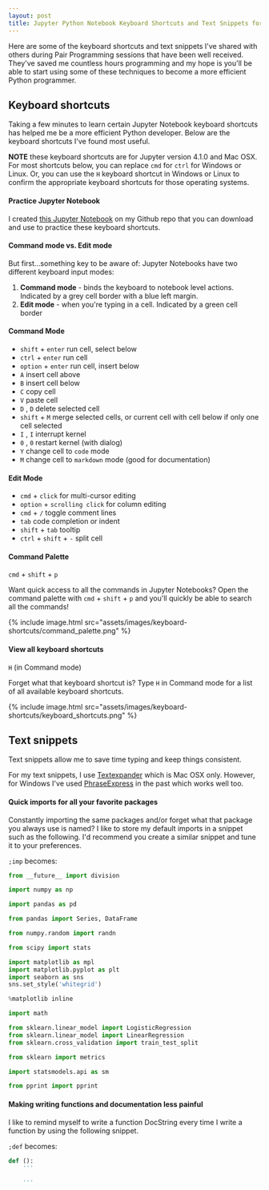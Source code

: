 ```yaml
---
layout: post
title: Jupyter Python Notebook Keyboard Shortcuts and Text Snippets for Beginners
---
```


Here are some of the keyboard shortcuts and text snippets I've shared with others during Pair Programming sessions that have been well received. They've saved me countless hours programming and my hope is you'll be able to start using some of these techniques to become a more efficient Python programmer.

## Keyboard shortcuts

Taking a few minutes to learn certain Jupyter Notebook keyboard shortcuts has helped me be a more efficient Python developer. Below are the keyboard shortcuts I've found most useful.

**NOTE** these keyboard shortcuts are for Jupyter version 4.1.0 and Mac OSX. For most shortcuts below, you can replace `cmd` for `ctrl` for Windows or Linux. Or, you can use the `H` keyboard shortcut in Windows or Linux to confirm the appropriate keyboard shortcuts for those operating systems.

#### Practice Jupyter Notebook

I created [this Jupyter Notebook](https://github.com/maxmelnick/jupyter_keyboard_shortcuts_snippets/blob/master/Jupyter%20Keyboard%20Shortcuts%20Practice.ipynb) on my Github repo that you can download and use to practice these keyboard shortcuts.

#### Command mode vs. Edit mode

But first...something key to be aware of: Jupyter Notebooks have two different keyboard input modes:

1. **Command mode** - binds the keyboard to notebook level actions. Indicated by a grey cell border with a blue left margin.
2. **Edit mode** - when you're typing in a cell. Indicated by a green cell border



#### Command Mode

- `shift` + `enter` run cell, select below
- `ctrl` + `enter` run cell
- `option` + `enter` run cell, insert below
- `A` insert cell above
- `B` insert cell below
- `C` copy cell
- `V` paste cell
- `D` , `D` delete selected cell
- `shift` + `M` merge selected cells, or current cell with cell below if only one cell selected
- `I` , `I` interrupt kernel
- `0` , `0` restart kernel (with dialog)
- `Y` change cell to `code` mode
- `M` change cell to `markdown` mode (good for documentation)


#### Edit Mode

- `cmd` + `click` for multi-cursor editing
- `option` + `scrolling click` for column editing
- `cmd` + `/` toggle comment lines
- `tab` code completion or indent
- `shift` + `tab` tooltip
- `ctrl` + `shift` + `-` split cell

#### Command Palette

`cmd` + `shift` + `p`

Want quick access to all the commands in Jupyter Notebooks? Open the command palette with `cmd` + `shift` + `p` and you'll quickly be able to search all the commands!

{% include image.html src="assets/images/keyboard-shortcuts/command_palette.png" %}

#### View all keyboard shortcuts

`H` (in Command mode)

Forget what that keyboard shortcut is? Type `H` in Command mode for a list of all available keyboard shortcuts.

{% include image.html src="assets/images/keyboard-shortcuts/keyboard_shortcuts.png" %}

## Text snippets

Text snippets allow me to save time typing and keep things consistent.

For my text snippets, I use [Textexpander](https://textexpander.com/) which is Mac OSX only. However, for Windows I've used [PhraseExpress](http://www.phraseexpress.com/textexpander-windows.htm) in the past which works well too.

#### Quick imports for all your favorite packages

Constantly importing the same packages and/or forget what that package you always use is named? I like to store my default imports in a snippet such as the following. I'd recommend you create a similar snippet and tune it to your preferences.

`;imp` becomes:

~~~python
from __future__ import division

import numpy as np

import pandas as pd

from pandas import Series, DataFrame

from numpy.random import randn

from scipy import stats

import matplotlib as mpl
import matplotlib.pyplot as plt
import seaborn as sns
sns.set_style('whitegrid')

%matplotlib inline

import math

from sklearn.linear_model import LogisticRegression
from sklearn.linear_model import LinearRegression
from sklearn.cross_validation import train_test_split

from sklearn import metrics

import statsmodels.api as sm

from pprint import pprint
~~~


#### Making writing functions and documentation less painful

I like to remind myself to write a function DocString every time I write a function by using the following snippet.

`;def` becomes:

~~~python
def ():
    '''

    '''
~~~

